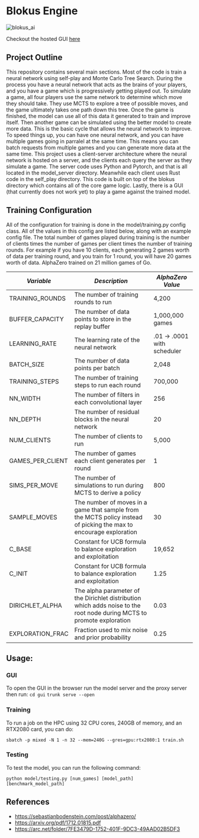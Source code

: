 # Blokus Engine

![blokus_ai](https://github.com/user-attachments/assets/b0e97f83-328a-4218-b4cf-80c7819ab331)

Checkout the hosted GUI [here](https://alexracape.github.io/blokus-engine/)


## Project Outline

This repository contains several main sections. Most of the code is train a neural network using self-play and
Monte Carlo Tree Search. During the process you have a neural network that acts as the brains of your players,
and you have a game which is progressively getting played out. To simulate a game, all four players use the same
network to determine which move they should take. They use MCTS to explore a tree of possible moves, and the game
ultimately takes one path down this tree. Once the game is finished, the model can use all of this data it generated
to train and improve itself. Then another game can be simulated using the better model to create more data. This
is the basic cycle that allows the neural network to improve. To speed things up, you can have one neural network,
and you can have multiple games going in parralel at the same time. This means you can batch requests from multiple
games and you can generate more data at the same time. This project uses a client-server architecture where the neural
network is hosted on a server, and the clients each query the server as they simulate a game. The server code uses Python
and Pytorch, and that is all located in the model_server directory. Meanwhile each client uses Rust code in the self_play
directory. This code is built on top of the blokus directory which contains all of the core game logic. Lastly, there
is a GUI (that currently does not work yet) to play a game against the trained model.

## Training Configuration

All of the configuration for training is done in the model/training.py config class. All of the values in this config are listed below,
along with an example config file. The total number of games played during training is the number of clients times the number of games
per client times the number of training rounds. For example if you have 10 clients, each generating 2 games worth of data per training
round, and you train for 1 round, you will have 20 games worth of data. AlphaZero trained on 21 million games of Go.

| *Variable* | *Description* | *AlphaZero Value* |
| --- | --- | --- |
| TRAINING_ROUNDS | The number of training rounds to run | 4,200 |
| BUFFER_CAPACITY | The number of data points to store in the replay buffer | 1,000,000 games |
| LEARNING_RATE | The learning rate of the neural network | .01 -> .0001 with scheduler |
| BATCH_SIZE | The number of data points per batch | 2,048 |
| TRAINING_STEPS | The number of training steps to run each round | 700,000 |
| NN_WIDTH | The number of filters in each convolutional layer | 256 |
| NN_DEPTH | The number of residual blocks in the neural network | 20 |
| NUM_CLIENTS | The number of clients to run | 5,000 |
| GAMES_PER_CLIENT | The number of games each client generates per round | 1 |
| SIMS_PER_MOVE | The number of simulations to run during MCTS to derive a policy | 800 |
| SAMPLE_MOVES | The number of moves in a game that sample from the MCTS policy instead of picking the max to encourage exploration | 30 |
| C_BASE | Constant for UCB formula to balance exploration and exploitation | 19,652 |
| C_INIT | Constant for UCB formula to balance exploration and exploitation | 1.25 |
| DIRICHLET_ALPHA | The alpha parameter of the Dirichlet distribution which adds noise to the root node during MCTS to promote exploration | 0.03 |
| EXPLORATION_FRAC | Fraction used to mix noise and prior probability | 0.25 |


## Usage:

### GUI

To open the GUI in the browser run the model server and the proxy server then run:
`cd gui`
`trunk serve --open`

### Training

To run a job on the HPC using 32 CPU cores, 240GB of memory, and an RTX2080 card, you can do:

`sbatch -p mixed -N 1 -n 32 --mem=240G --gres=gpu:rtx2080:1 train.sh`

### Testing

To test the model, you can run the following command:

`python model/testing.py [num_games] [model_path] [benchmark_model_path]`

## References

- https://sebastianbodenstein.com/post/alphazero/
- https://arxiv.org/pdf/1712.01815.pdf
- https://arc.net/folder/7FE3479D-1752-401F-9DC3-49AAD02B5DF3
